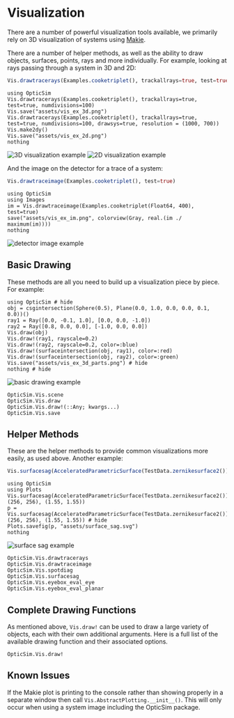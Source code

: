 # Visualization

There are a number of powerful visualization tools available, we primarily rely on 3D visualization of systems using [Makie](http://makie.juliaplots.org/stable/).

There are a number of helper methods, as well as the ability to draw objects, surfaces, points, rays and more individually. For example, looking at rays passing through a system in 3D and 2D:

```julia
Vis.drawtracerays(Examples.cooketriplet(), trackallrays=true, test=true, numdivisions=100)
```

```@eval
using OpticSim
Vis.drawtracerays(Examples.cooketriplet(), trackallrays=true, test=true, numdivisions=100)
Vis.save("assets/vis_ex_3d.png")
Vis.drawtracerays(Examples.cooketriplet(), trackallrays=true, test=true, numdivisions=100, drawsys=true, resolution = (1000, 700))
Vis.make2dy()
Vis.save("assets/vis_ex_2d.png")
nothing
```

![3D visualization example](assets/vis_ex_3d.png)
![2D visualization example](assets/vis_ex_2d.png)

And the image on the detector for a trace of a system:

```julia
Vis.drawtraceimage(Examples.cooketriplet(), test=true)
```

```@eval
using OpticSim
using Images
im = Vis.drawtraceimage(Examples.cooketriplet(Float64, 400), test=true)
save("assets/vis_ex_im.png", colorview(Gray, real.(im ./ maximum(im))))
nothing
```

![detector image example](assets/vis_ex_im.png)

## Basic Drawing

These methods are all you need to build up a visualization piece by piece.
For example:

```@example
using OpticSim # hide
obj = csgintersection(Sphere(0.5), Plane(0.0, 1.0, 0.0, 0.0, 0.1, 0.0))()
ray1 = Ray([0.0, -0.1, 1.0], [0.0, 0.0, -1.0])
ray2 = Ray([0.8, 0.0, 0.0], [-1.0, 0.0, 0.0])
Vis.draw(obj)
Vis.draw!(ray1, rayscale=0.2)
Vis.draw!(ray2, rayscale=0.2, color=:blue)
Vis.draw!(surfaceintersection(obj, ray1), color=:red)
Vis.draw!(surfaceintersection(obj, ray2), color=:green)
Vis.save("assets/vis_ex_3d_parts.png") # hide
nothing # hide
```

![basic drawing example](assets/vis_ex_3d_parts.png)

```@docs
OpticSim.Vis.scene
OpticSim.Vis.draw
OpticSim.Vis.draw!(::Any; kwargs...)
OpticSim.Vis.save
```

## Helper Methods

These are the helper methods to provide common visualizations more easily, as used above. Another example:

```julia
Vis.surfacesag(AcceleratedParametricSurface(TestData.zernikesurface2()), (256, 256), (1.55, 1.55))
```

```@eval
using OpticSim
using Plots
Vis.surfacesag(AcceleratedParametricSurface(TestData.zernikesurface2()), (256, 256), (1.55, 1.55))
p = Vis.surfacesag(AcceleratedParametricSurface(TestData.zernikesurface2()), (256, 256), (1.55, 1.55)) # hide
Plots.savefig(p, "assets/surface_sag.svg")
nothing
```

![surface sag example](assets/surface_sag.svg)

```@docs
OpticSim.Vis.drawtracerays
OpticSim.Vis.drawtraceimage
OpticSim.Vis.spotdiag
OpticSim.Vis.surfacesag
OpticSim.Vis.eyebox_eval_eye
OpticSim.Vis.eyebox_eval_planar
```

## Complete Drawing Functions

As mentioned above, `Vis.draw!` can be used to draw a large variety of objects, each with their own additional arguments.
Here is a full list of the available drawing function and their associated options.

```@docs
OpticSim.Vis.draw!
```

## Known Issues

If the Makie plot is printing to the console rather than showing properly in a separate window then call `Vis.AbstractPlotting.__init__()`. This will only occur when using a system image including the OpticSim package.